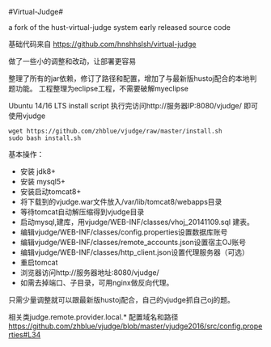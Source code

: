 #Virtual-Judge#

  a fork of the hust-virtual-judge system early released source code



基础代码来自
https://github.com/hnshhslsh/virtual-judge

做了一些小的调整和改动，让部署更容易

整理了所有的jar依赖，修订了路径和配置，增加了与最新版hustoj配合的本地判题功能。
工程整理为eclipse工程，不需要破解myeclipse

Ubuntu 14/16 LTS install script 执行完访问http://服务器IP:8080/vjudge/ 即可使用vjudge
```
wget https://github.com/zhblue/vjudge/raw/master/install.sh
sudo bash install.sh
```


基本操作：
* 安装 jdk8+
* 安装 mysql5+
* 安装启动tomcat8+
* 将下载到的vjudge.war文件放入/var/lib/tomcat8/webapps目录
* 等待tomcat自动解压缩得到vjudge目录
* 启动mysql,建库，用vjudge/WEB-INF/classes/vhoj_20141109.sql 建表。
* 编辑vjudge/WEB-INF/classes/config.properties设置数据库账号
* 编辑vjudge/WEB-INF/classes/remote_accounts.json设置宿主OJ账号
* 编辑vjudge/WEB-INF/classes/http_client.json设置代理服务器（可选）
* 重启tomcat
* 浏览器访问http://服务器地址:8080/vjudge/
* 如需去掉端口、子目录，可用nginx做反向代理。

只需少量调整就可以跟最新版hustoj配合，自己的vjudge抓自己oj的题。

  相关类judge.remote.provider.local.*
  配置域名和路径
  https://github.com/zhblue/vjudge/blob/master/vjudge2016/src/config.properties#L34

